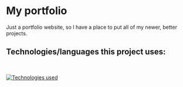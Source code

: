 # My portfolio

Just a portfolio website, so I have a place to put all of my newer, better projects.

## Technologies/languages this project uses:
<br/>

[![Technologies used](https://skillicons.dev/icons?i=react,typescript,supabase)](/)
